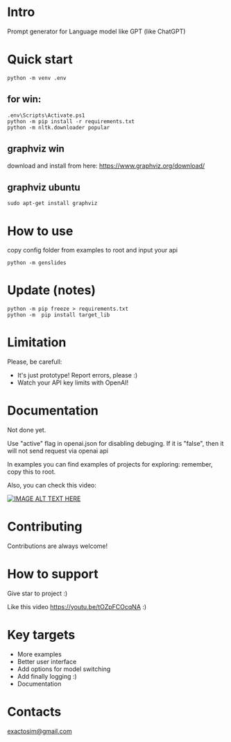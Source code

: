 # Intro

Prompt generator for Language model like GPT (like ChatGPT)

# Quick start


```shell
python -m venv .env
```

## for win:

```shell
.env\Scripts\Activate.ps1
python -m pip install -r requirements.txt
python -m nltk.downloader popular
```

## graphviz win
download and install from here: https://www.graphviz.org/download/

## graphviz ubuntu

```shell
sudo apt-get install graphviz
```


# How to use

copy config folder from examples to root and input your api

```shell
python -m genslides
```


# Update (notes)
```shell
python -m pip freeze > requirements.txt
python -m  pip install target_lib
```
# Limitation

Please, be carefull:
- It's just prototype! Report errors, please :)
- Watch your API key limits with OpenAI!

# Documentation

Not done yet.

Use "active" flag in openai.json for disabling debuging. If it is "false", then it will not send request via openai api

In examples you can find examples of projects for exploring: remember, copy this to root.

Also, you can check this video:

[![IMAGE ALT TEXT HERE](http://img.youtube.com/vi/tOZpFCOcqNA/0.jpg)](http://www.youtube.com/watch?v=tOZpFCOcqNA)

# Contributing 

Contributions are always welcome!

# How to support

Give star to project :)

Like this video https://youtu.be/tOZpFCOcqNA :)

# Key targets

- More examples
- Better user interface
- Add options for model switching
- Add finally logging :)
- Documentation

# Contacts

exactosim@gmail.com
